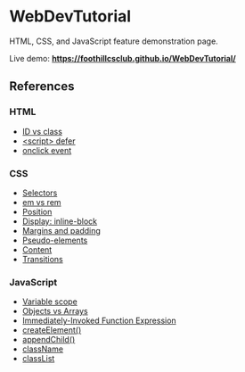# WebDevTutorial
HTML, CSS, and JavaScript feature demonstration page.

Live demo: __https://foothillcsclub.github.io/WebDevTutorial/__

## References

### HTML

* [ID vs class](https://css-tricks.com/the-difference-between-id-and-class/)
* [&lt;script&gt; defer](https://www.w3schools.com/tags/att_script_defer.asp)
* [onclick event](https://www.w3schools.com/jsref/event_onclick.asp)

### CSS

* [Selectors](https://www.w3schools.com/cssref/css_selectors.asp)
* [em vs rem](https://j.eremy.net/confused-about-rem-and-em/)
* [Position](https://www.w3schools.com/cssref/pr_class_position.asp)
* [Display: inline-block](http://learnlayout.com/inline-block-layout.html)
* [Margins and padding](http://www.htmldog.com/guides/css/beginner/margins/)
* [Pseudo-elements](https://css-tricks.com/pseudo-element-roundup/)
* [Content](https://css-tricks.com/css-content/)
* [Transitions](https://developer.mozilla.org/en-US/docs/Web/CSS/CSS_Transitions/Using_CSS_transitions)

### JavaScript

* [Variable scope](https://www.w3schools.com/js/js_scope.asp)
* [Objects vs Arrays](https://www.metaltoad.com/blog/javascript-understanding-objects-vs-arrays-and-when-use-them-part-1)
* [Immediately-Invoked Function Expression](http://benalman.com/news/2010/11/immediately-invoked-function-expression/)
* [createElement()](https://www.w3schools.com/jsref/met_document_createelement.asp)
* [appendChild()](https://www.w3schools.com/jsref/met_node_appendchild.asp)
* [className](https://www.w3schools.com/jsref/prop_html_classname.asp)
* [classList](https://www.w3schools.com/jsref/prop_element_classlist.asp)
